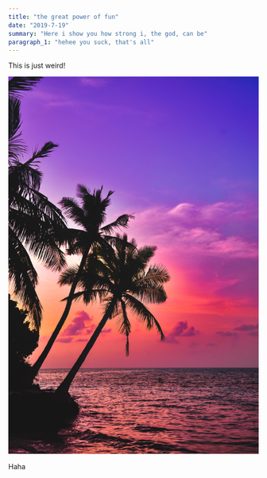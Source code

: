 ```yaml
---
title: "the great power of fun"
date: "2019-7-19"
summary: "Here i show you how strong i, the god, can be"
paragraph_1: "hehee you suck, that's all"
---
```


This is just weird!

![Grass](./fun-images/tree.jpg)

Haha